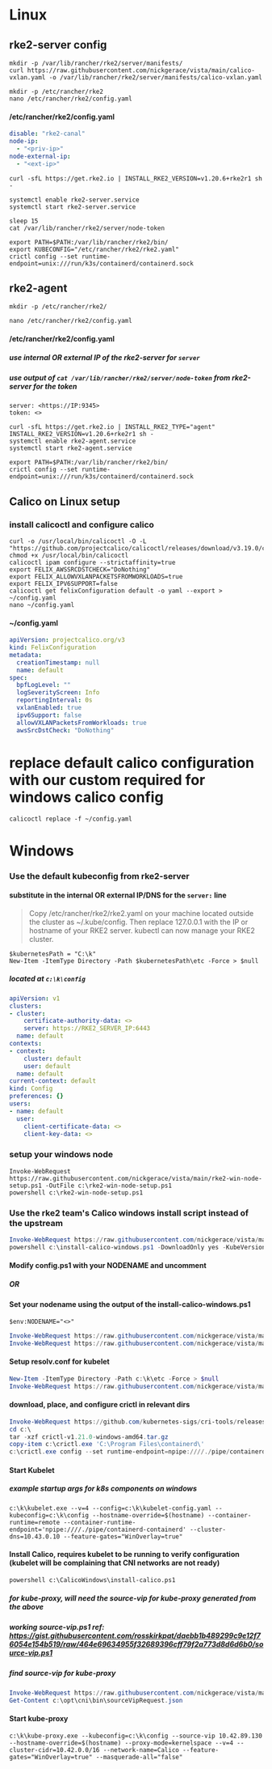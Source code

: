 # Linux
## rke2-server config

```
mkdir -p /var/lib/rancher/rke2/server/manifests/
curl https://raw.githubusercontent.com/nickgerace/vista/main/calico-vxlan.yaml -o /var/lib/rancher/rke2/server/manifests/calico-vxlan.yaml

mkdir -p /etc/rancher/rke2
nano /etc/rancher/rke2/config.yaml
```

#### /etc/rancher/rke2/config.yaml

```yaml
disable: "rke2-canal"
node-ip:
  - "<priv-ip>"
node-external-ip:
  - "<ext-ip>"
```

```
curl -sfL https://get.rke2.io | INSTALL_RKE2_VERSION=v1.20.6+rke2r1 sh - 

systemctl enable rke2-server.service
systemctl start rke2-server.service

sleep 15
cat /var/lib/rancher/rke2/server/node-token

export PATH=$PATH:/var/lib/rancher/rke2/bin/
export KUBECONFIG="/etc/rancher/rke2/rke2.yaml"
crictl config --set runtime-endpoint=unix:///run/k3s/containerd/containerd.sock
```

## rke2-agent

```
mkdir -p /etc/rancher/rke2/

nano /etc/rancher/rke2/config.yaml
```
#### /etc/rancher/rke2/config.yaml
##### use internal OR external IP of the rke2-server for `server`
##### use output of `cat /var/lib/rancher/rke2/server/node-token` from rke2-server for the token

```
server: <https://IP:9345>
token: <>
```

```
curl -sfL https://get.rke2.io | INSTALL_RKE2_TYPE="agent" INSTALL_RKE2_VERSION=v1.20.6+rke2r1 sh -
systemctl enable rke2-agent.service
systemctl start rke2-agent.service

export PATH=$PATH:/var/lib/rancher/rke2/bin/
crictl config --set runtime-endpoint=unix:///run/k3s/containerd/containerd.sock
```

## Calico on Linux setup

### install calicoctl and configure calico
```
curl -o /usr/local/bin/calicoctl -O -L  "https://github.com/projectcalico/calicoctl/releases/download/v3.19.0/calicoctl" 
chmod +x /usr/local/bin/calicoctl
calicoctl ipam configure --strictaffinity=true
export FELIX_AWSSRCDSTCHECK="DoNothing"
export FELIX_ALLOWVXLANPACKETSFROMWORKLOADS=true
export FELIX_IPV6SUPPORT=false
calicoctl get felixConfiguration default -o yaml --export > ~/config.yaml
nano ~/config.yaml
```

#### ~/config.yaml

```yaml
apiVersion: projectcalico.org/v3
kind: FelixConfiguration
metadata:
  creationTimestamp: null
  name: default
spec:
  bpfLogLevel: ""
  logSeverityScreen: Info
  reportingInterval: 0s
  vxlanEnabled: true
  ipv6Support: false
  allowVXLANPacketsFromWorkloads: true
  awsSrcDstCheck: "DoNothing"
```

# replace default calico configuration with our custom required for windows calico config
`calicoctl replace -f ~/config.yaml`



# Windows

### Use the default kubeconfig from rke2-server
#### substitute in the internal OR external IP/DNS for the `server:` line

> Copy /etc/rancher/rke2/rke2.yaml on your machine located outside the cluster as ~/.kube/config. Then replace 127.0.0.1 with the IP or hostname of your RKE2 server. kubectl can now manage your RKE2 cluster.

```
$kubernetesPath = "C:\k"
New-Item -ItemType Directory -Path $kubernetesPath\etc -Force > $null
```

##### located at `c:\k\config`
```yaml
apiVersion: v1
clusters:
- cluster:
    certificate-authority-data: <>
    server: https://RKE2_SERVER_IP:6443
  name: default
contexts:
- context:
    cluster: default
    user: default
  name: default
current-context: default
kind: Config
preferences: {}
users:
- name: default
  user:
    client-certificate-data: <>
    client-key-data: <>
```

### setup your windows node

```
Invoke-WebRequest https://raw.githubusercontent.com/nickgerace/vista/main/rke2-win-node-setup.ps1 -OutFile c:\rke2-win-node-setup.ps1
powershell c:\rke2-win-node-setup.ps1
```

### Use the rke2 team's Calico windows install script instead of the upstream

```powershell
Invoke-WebRequest https://raw.githubusercontent.com/nickgerace/vista/main/install-calico-windows.ps1 -OutFile c:\install-calico-windows.ps1
powershell c:\install-calico-windows.ps1 -DownloadOnly yes -KubeVersion 1.20.6 -ServiceCidr "10.42.0.0/16" -DNSServerIPs 10.43.0.10
```

#### Modify config.ps1 with your NODENAME and uncomment
##### OR
#### Set your nodename using the output of the install-calico-windows.ps1
`$env:NODENAME="<>"`

```powershell
Invoke-WebRequest https://raw.githubusercontent.com/nickgerace/vista/main/calico-config.ps1 -OutFile c:\CalicoWindows\config.ps1
Invoke-WebRequest https://raw.githubusercontent.com/nickgerace/vista/main/install-calico.ps1 -OutFile c:\CalicoWindows\install-calico.ps1
```

#### Setup resolv.conf for kubelet

```powershell
New-Item -ItemType Directory -Path c:\k\etc -Force > $null
Invoke-WebRequest https://raw.githubusercontent.com/nickgerace/vista/main/resolv.conf -OutFile c:\k\etc\resolv.conf
```

#### download, place, and configure crictl in relevant dirs
```powershell
Invoke-WebRequest https://github.com/kubernetes-sigs/cri-tools/releases/download/v1.21.0/crictl-v1.21.0-windows-amd64.tar.gz -OutFile c:\crictl-v1.21.0-windows-amd64.tar.gz
cd c:\
tar -xzf crictl-v1.21.0-windows-amd64.tar.gz
copy-item c:\crictl.exe 'C:\Program Files\containerd\'
c:\crictl.exe config --set runtime-endpoint=npipe:////./pipe/containerd-containerd
```

#### Start Kubelet
##### example startup args for k8s components on windows
`c:\k\kubelet.exe --v=4 --config=c:\k\kubelet-config.yaml --kubeconfig=c:\k\config --hostname-override=$(hostname) --container-runtime=remote --container-runtime-endpoint='npipe:////./pipe/containerd-containerd' --cluster-dns=10.43.0.10 --feature-gates="WinOverlay=true"`

#### Install Calico, requires kubelet to be running to verify configuration (kubelet will be complaining that CNI networks are not ready)
`powershell c:\CalicoWindows\install-calico.ps1`

##### for kube-proxy, will need the source-vip for kube-proxy generated from the above
##### working source-vip.ps1 ref: https://gist.githubusercontent.com/rosskirkpat/daebb1b489299c9e12f76054e154b519/raw/464e69634955f32689396cff79f2a773d8d6d6b0/source-vip.ps1


##### find source-vip for kube-proxy
```powershell
Invoke-WebRequest https://raw.githubusercontent.com/nickgerace/vista/main/source-vip.ps1 -OutFile c:\opt\cni\bin\source-vip.ps1
Get-Content c:\opt\cni\bin\sourceVipRequest.json
```

#### Start kube-proxy
`c:\k\kube-proxy.exe --kubeconfig=c:\k\config --source-vip 10.42.89.130 --hostname-override=$(hostname) --proxy-mode=kernelspace --v=4 --cluster-cidr=10.42.0.0/16 --network-name=Calico --feature-gates="WinOverlay=true" --masquerade-all="false"`
